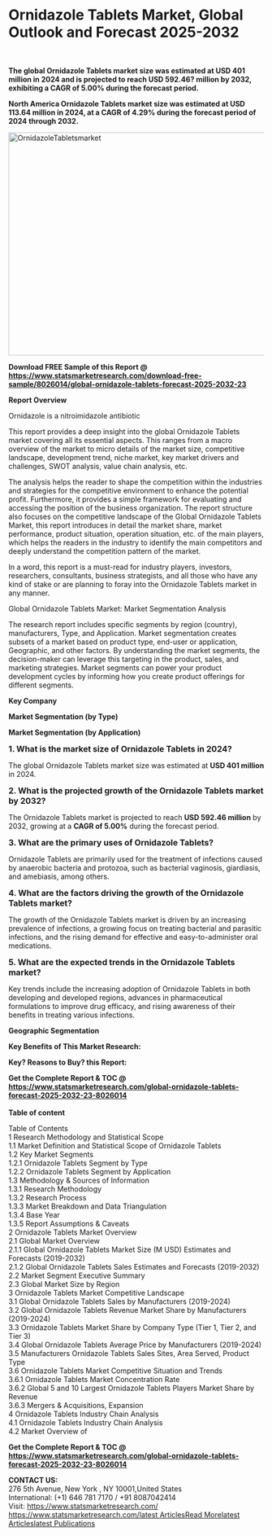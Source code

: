 <h1>Ornidazole Tablets Market, Global Outlook and Forecast 2025-2032</h1><br/><p><strong>The global Ornidazole Tablets market size was estimated at USD 401 million in 2024 and is projected to reach USD 592.46? million by 2032, exhibiting a <strong>CAGR</strong> of 5.00% during the forecast period.</strong></p><p><strong>North America Ornidazole Tablets market size was estimated at USD 113.64 million in 2024, at a <strong>CAGR</strong> of 4.29% during the forecast period of 2024 through 2032.</strong></p><p><img alt="OrnidazoleTabletsmarket" src="https://www.grandresearchstore.com/assets/report-images/OrnidazoleTabletsmarket.png" style="width: 730px; height: 438px;"></p><p><strong>Download FREE Sample of this Report @ <a href="https://www.statsmarketresearch.com/download-free-sample/8026014/global-ornidazole-tablets-forecast-2025-2032-23">https://www.statsmarketresearch.com/download-free-sample/8026014/global-ornidazole-tablets-forecast-2025-2032-23</a></strong></p><p><strong>Report Overview</strong></p><p>Ornidazole is a nitroimidazole antibiotic</p><p>This report provides a deep insight into the global Ornidazole Tablets market covering all its essential aspects. This ranges from a macro overview of the market to micro details of the market size, competitive landscape, development trend, niche market, key market drivers and challenges, SWOT analysis, value chain analysis, etc.</p><p>The analysis helps the reader to shape the competition within the industries and strategies for the competitive environment to enhance the potential profit. Furthermore, it provides a simple framework for evaluating and accessing the position of the business organization. The report structure also focuses on the competitive landscape of the Global Ornidazole Tablets Market, this report introduces in detail the market share, market performance, product situation, operation situation, etc. of the main players, which helps the readers in the industry to identify the main competitors and deeply understand the competition pattern of the market.</p><p>In a word, this report is a must-read for industry players, investors, researchers, consultants, business strategists, and all those who have any kind of stake or are planning to foray into the Ornidazole Tablets market in any manner.</p><p>Global Ornidazole Tablets Market: Market Segmentation Analysis</p><p>The research report includes specific segments by region (country), manufacturers, Type, and Application. Market segmentation creates subsets of a market based on product type, end-user or application, Geographic, and other factors. By understanding the market segments, the decision-maker can leverage this targeting in the product, sales, and marketing strategies. Market segments can power your product development cycles by informing how you create product offerings for different segments.</p><p><strong>Key Company</strong></p><p><strong>Market Segmentation (by Type)</strong></p><p><strong>Market Segmentation (<strong>by Application</strong>)</strong></p><p><span style="font-size:16px;"><strong>1. What is the market size of Ornidazole Tablets in 2024?</strong></span></p><p>The global Ornidazole Tablets market size was estimated at <strong>USD 401 million</strong> in 2024.</p><p><span style="font-size:16px;"><strong>2. What is the projected growth of the Ornidazole Tablets market by 2032?</strong></span></p><p>The Ornidazole Tablets market is projected to reach <strong>USD 592.46 million</strong> by 2032, growing at a <strong><strong>CAGR</strong> of 5.00%</strong> during the forecast period.</p><p><span style="font-size:16px;"><strong>3. What are the primary uses of Ornidazole Tablets?</strong></span></p><p>Ornidazole Tablets are primarily used for the treatment of infections caused by anaerobic bacteria and protozoa, such as bacterial vaginosis, giardiasis, and amebiasis, among others.</p><p><span style="font-size:16px;"><strong>4. What are the factors driving the growth of the Ornidazole Tablets market?</strong></span></p><p>The growth of the Ornidazole Tablets market is driven by an increasing prevalence of infections, a growing focus on treating bacterial and parasitic infections, and the rising demand for effective and easy-to-administer oral medications.</p><p><span style="font-size:16px;"><strong>5. What are the expected trends in the Ornidazole Tablets market?</strong></span></p><p>Key trends include the increasing adoption of Ornidazole Tablets in both developing and developed regions, advances in pharmaceutical formulations to improve drug efficacy, and rising awareness of their benefits in treating various infections.</p><p><strong>Geographic Segmentation</strong></p><p><strong>Key Benefits of This Market Research:</strong></p><p><strong>Key? <strong>Reasons to Buy</strong>? this Report:</strong></p><div><b>Get the Complete Report & TOC @ <a href="https://www.statsmarketresearch.com/global-ornidazole-tablets-forecast-2025-2032-23-8026014">https://www.statsmarketresearch.com/global-ornidazole-tablets-forecast-2025-2032-23-8026014</a></b></div><br><b>Table of content</b><p>Table of Contents<br />1 Research Methodology and Statistical Scope<br />1.1 Market Definition and Statistical Scope of Ornidazole Tablets<br />1.2 Key Market Segments<br />1.2.1 Ornidazole Tablets Segment by Type<br />1.2.2 Ornidazole Tablets Segment by Application<br />1.3 Methodology & Sources of Information<br />1.3.1 Research Methodology<br />1.3.2 Research Process<br />1.3.3 Market Breakdown and Data Triangulation<br />1.3.4 Base Year<br />1.3.5 Report Assumptions & Caveats<br />2 Ornidazole Tablets Market Overview<br />2.1 Global Market Overview<br />2.1.1 Global Ornidazole Tablets Market Size (M USD) Estimates and Forecasts (2019-2032)<br />2.1.2 Global Ornidazole Tablets Sales Estimates and Forecasts (2019-2032)<br />2.2 Market Segment Executive Summary<br />2.3 Global Market Size by Region<br />3 Ornidazole Tablets Market Competitive Landscape<br />3.1 Global Ornidazole Tablets Sales by Manufacturers (2019-2024)<br />3.2 Global Ornidazole Tablets Revenue Market Share by Manufacturers (2019-2024)<br />3.3 Ornidazole Tablets Market Share by Company Type (Tier 1, Tier 2, and Tier 3)<br />3.4 Global Ornidazole Tablets Average Price by Manufacturers (2019-2024)<br />3.5 Manufacturers Ornidazole Tablets Sales Sites, Area Served, Product Type<br />3.6 Ornidazole Tablets Market Competitive Situation and Trends<br />3.6.1 Ornidazole Tablets Market Concentration Rate<br />3.6.2 Global 5 and 10 Largest Ornidazole Tablets Players Market Share by Revenue<br />3.6.3 Mergers & Acquisitions, Expansion<br />4 Ornidazole Tablets Industry Chain Analysis<br />4.1 Ornidazole Tablets Industry Chain Analysis<br />4.2 Market Overview of<br><div><b>Get the Complete Report & TOC @ <a href="https://www.statsmarketresearch.com/global-ornidazole-tablets-forecast-2025-2032-23-8026014">https://www.statsmarketresearch.com/global-ornidazole-tablets-forecast-2025-2032-23-8026014</a></b></div></p> <b>CONTACT US:</b><br>276 5th Avenue, New York , NY 10001,United States<br>International: (+1) 646 781 7170 / +91 8087042414<br>Visit: <a href="https://www.statsmarketresearch.com/">https://www.statsmarketresearch.com/</a><br><a href="https://gyeongbokgung.com">https://www.statsmarketresearch.com/</a><a href="https://hallyeomaritime.com">latest Articles</a><a href="https://jingwansa.com">Read More</a><a href=https://nguoiviet.jp/">latest Articles</a><a href="https://www.intelmarketresearch.com/">latest Publications</a>